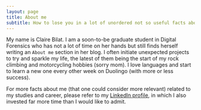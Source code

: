 ```yaml
---
layout: page
title: About me
subtitle: How to lose you in a lot of unordered not so useful facts about myself
---
```


My name is Claire Bilat. I am a soon-to-be graduate student in Digital Forensics who has not a lot of time on her hands but still finds herself writing an `About me` section in her blog. I often initiate unexpected projects to try and sparkle my life, the latest of them being the start of my rock climbing and motorcycling hobbies (sorry mom). I love languages and start to learn a new one every other week on Duolingo (with more or less success). 

For more facts about me (that one could consider more relevant) related to my studies and career, please refer to my [LinkedIn profile](https://www.linkedin.com/in/clairebilat/), in which I also invested far more time than I would like to admit.
